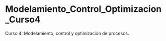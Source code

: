 # Modelamiento_Control_Optimizacion_Curso4
Curso 4: Modelamiento, control y optimización de procesos.
